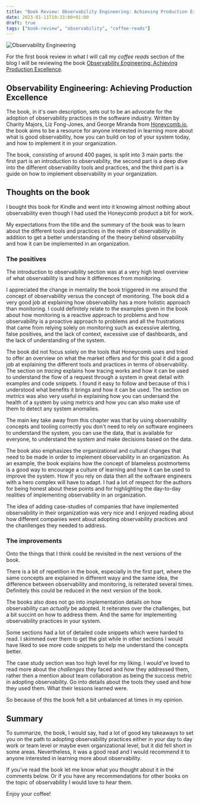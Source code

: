```yaml
---
title: "Book Review: Observability Engineering: Achieving Production Excellence"
date: 2023-01-11T19:33:00+01:00
draft: true
tags: ["book-review", "observability", "coffee-reads"]
---
```

![Observability Engineering](./../observability.png)

For the first book review in what I will call my *coffee reads* section of the blog I will be reviewing the book [Observability Engineering: Achieving Production Excellence](https://www.oreilly.com/library/view/observability-engineering/9781492050046/).

## Observability Engineering: Achieving Production Excellence

The book, in it's own description, sets out to be an advocate for the adoption of observability practices in the software industry. Written by Charity Majors, Liz Fong-Jones, and George Miranda from [Honeycomb.io](https://www.honeycomb.io/), the book aims to be a resource for anyone interested in learning more about what is good observability, how you can build on top of your system today, and how to implement it in your organization.

The book, consisting of around 400 pages, is split into 3 main parts: the first part is an introduction to observability, the second part is a deep dive into the different observability tools and practices, and the third part is a guide on how to implement observability in your organization.

## Thoughts on the book

I bought this book for Kindle and went into it knowing almost nothing about observability even though I had used the Honeycomb product a bit for work. 

My expectations from the title and the summary of the book was to learn about the different tools and practices in the realm of observability in addition to get a better understanding of the theory behind observability and how it can be implemented in an organization.

### The positives
The introduction to observability section was at a very high level overview of what observability is and how it differences from monitoring.

I appreciated the change in mentality the book triggered in me around the concept of observability versus the concept of monitoring. The book did a very good job at explaining how observability has a more holistic approach than monitoring. I could definitely relate to the examples given in the book about how monitoring is a reactive approach to problems and how observability is a proactive approach to problems and all the frustrations that came from relying solely on monitoring such as excessive alerting, false positives, and the lack of context, excessive use of dashboards, and the lack of understanding of the system.

The book did not focus solely on the tools that Honeycomb uses and tried to offer an overview on what the market offers and for this goal it did a good job at explaining the different tools and practices in terms of observability. The section on _*tracing*_ explains how tracing works and how it can be used to understand the flow of a request through a system in great detail with examples and code snippets. I found it easy to follow and because of this I understood what benefits it brings and how it can be used. The section on _*metrics*_ was also very useful in explaining how you can undersand the health of a system by using metrics and how you can also make use of them to detect any system anomalies.

The main key take away from this chapter was that by using observability concepts and tooling correctly you don't need to rely on software engineers to understand the system, you can use the data, that is available for everyone, to understand the system and make decisions based on the data. 

The book also emphasizes the organizational and cultural changes that need to be made in order to implement observability in an organization. As an example, the book explains how the concept of blameless postmortems is a good way to encourage a culture of learning and how it can be used to improve the system. How if you rely on data then all the software engineers with a hero complex will have to adapt. I had a lot of respect for the authors for being honest about these points and for highlighting the day-to-day realities of implementing observability in an organization.

The idea of adding case-studies of companies that have implemented observability in their organization was very nice and I enjoyed reading about how different companies went about adopting observability practices and the chanllenges they needed to address.

### The improvements

Onto the things that I think could be revisited in the next versions of the book.

There is a bit of repetition in the book, especially in the first part, where the same concepts are explained in different wayy and the same idea, the difference between observability and monitoring, is reiterated several times. Definitely this could be reduced in the next version of the book.

The books also does not go into implementation details on how observability can _actually_ be adopted. It reiterates over the challenges, but a bit succint on how to address them. And the same for implementing observability practices in your system.

Some sections had a lot of detailed code snippets which were harded to read. I skimmed over them to get the gist while in other sections I would have liked to see more code snippets to help me understand the concepts better.

The case study section was too high level for my liking. I would've loved to read more about the _challenges_ they faced and _how_ they addressed them, rather then a mention about team collaboration as being the success metric in adopting observability. Go into details about the tools they used and how they used them. What their lessons learned were.

So because of this the book felt a bit unbalanced at times in my opinion.

## Summary

To summarize, the book, I would say, had a lot of good key takeaways to set you on the path to adopting observability practices either in your day to day work or team level or maybe even organizational level, but it did fell short in some areas. Nevertheless, it was a good read and I would recommend it to anyone interested in learning more about observability. 

If you've read the book let me know what you thought about it in the comments below. Or if you have any recommendations for other books on the topic of observability I would love to hear them.

Enjoy your coffee!
